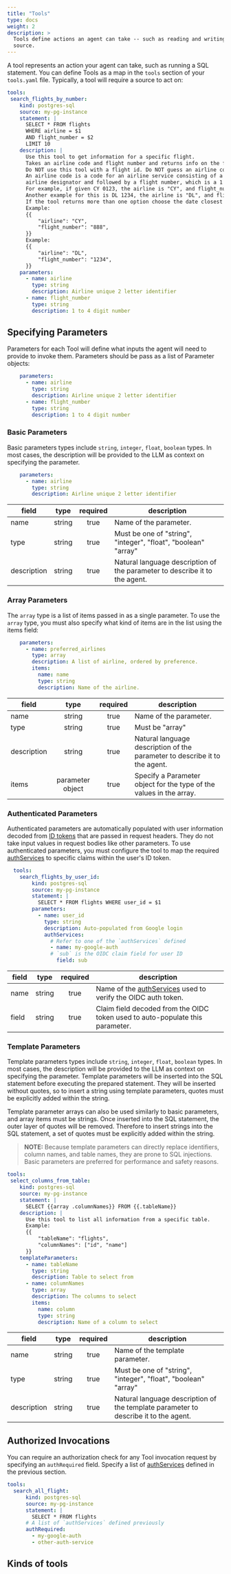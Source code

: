 ```yaml
---
title: "Tools"
type: docs
weight: 2
description: > 
  Tools define actions an agent can take -- such as reading and writing to a 
  source.
---
```


A tool represents an action your agent can take, such as running a SQL
statement. You can define Tools as a map in the `tools` section of your
`tools.yaml` file. Typically, a tool will require a source to act on:


```yaml
tools:
 search_flights_by_number:
    kind: postgres-sql
    source: my-pg-instance
    statement: |
      SELECT * FROM flights
      WHERE airline = $1
      AND flight_number = $2
      LIMIT 10
    description: |
      Use this tool to get information for a specific flight.
      Takes an airline code and flight number and returns info on the flight.
      Do NOT use this tool with a flight id. Do NOT guess an airline code or flight number.
      An airline code is a code for an airline service consisting of a two-character
      airline designator and followed by a flight number, which is a 1 to 4 digit number.
      For example, if given CY 0123, the airline is "CY", and flight_number is "123".
      Another example for this is DL 1234, the airline is "DL", and flight_number is "1234".
      If the tool returns more than one option choose the date closest to today.
      Example:
      {{
          "airline": "CY",
          "flight_number": "888",
      }}
      Example:
      {{
          "airline": "DL",
          "flight_number": "1234",
      }}
    parameters:
      - name: airline
        type: string
        description: Airline unique 2 letter identifier
      - name: flight_number
        type: string
        description: 1 to 4 digit number
```


## Specifying Parameters

Parameters for each Tool will define what inputs the agent will need to provide
to invoke them. Parameters should be pass as a list of Parameter objects:

```yaml
    parameters:
      - name: airline
        type: string
        description: Airline unique 2 letter identifier
      - name: flight_number
        type: string
        description: 1 to 4 digit number
```

### Basic Parameters

Basic parameters types include `string`, `integer`, `float`, `boolean` types. In
most cases, the description will be provided to the LLM as context on specifying
the parameter.

```yaml
    parameters:
      - name: airline
        type: string
        description: Airline unique 2 letter identifier
```

| **field**   | **type** | **required** | **description**                                                            |
|-------------|:--------:|:------------:|----------------------------------------------------------------------------|
| name        |  string  |     true     | Name of the parameter.                                                     |
| type        |  string  |     true     | Must be one of "string", "integer", "float", "boolean" "array"             |
| description |  string  |     true     | Natural language description of the parameter to describe it to the agent. |

### Array Parameters

The `array` type is a list of items passed in as a single parameter.
To use the `array` type, you must also specify what kind of items are 
in the list using the items field:

```yaml
    parameters:
      - name: preferred_airlines
        type: array
        description: A list of airline, ordered by preference. 
        items:
          name: name 
          type: string
          description: Name of the airline. 
```

| **field**   |     **type**     | **required** | **description**                                                            |
|-------------|:----------------:|:------------:|----------------------------------------------------------------------------|
| name        |      string      |     true     | Name of the parameter.                                                     |
| type        |      string      |     true     | Must be "array"                                                            |
| description |      string      |     true     | Natural language description of the parameter to describe it to the agent. |
| items       | parameter object |     true     | Specify a Parameter object for the type of the values in the array.        |

### Authenticated Parameters

Authenticated parameters are automatically populated with user
information decoded from [ID tokens](../authsources/#specifying-id-tokens-from-clients) that
are passed in request headers. They do not take input values in request bodies
like other parameters. To use authenticated parameters, you must configure 
the tool to map the required [authServices](../authservices) to 
specific claims within the user's ID token.

```yaml
  tools:
    search_flights_by_user_id:
        kind: postgres-sql
        source: my-pg-instance
        statement: |
          SELECT * FROM flights WHERE user_id = $1
        parameters:
          - name: user_id
            type: string
            description: Auto-populated from Google login
            authServices:
              # Refer to one of the `authServices` defined
              - name: my-google-auth
              # `sub` is the OIDC claim field for user ID
                field: sub
```

| **field** | **type** | **required** | **description**                                                                         |
|-----------|:--------:|:------------:|-----------------------------------------------------------------------------------------|
| name      |  string  |     true     | Name of the [authServices](../authservices) used to verify the OIDC auth token. |
| field     |  string  |     true     | Claim field decoded from the OIDC token used to auto-populate this parameter.           |

### Template Parameters

Template parameters types include `string`, `integer`, `float`, `boolean` types. In
most cases, the description will be provided to the LLM as context on specifying
the parameter. Template parameters will be inserted into the SQL statement before
executing the prepared statement. They will be inserted without quotes, so to
insert a string using template parameters, quotes must be explicitly added within
the string.

Template parameter arrays can also be used similarly to basic parameters, and array
items must be strings. Once inserted into the SQL statement, the outer layer of quotes
will be removed. Therefore to insert strings into the SQL statement, a set of quotes 
must be explicitly added within the string.

> **NOTE:** Because template parameters can directly replace identifiers, column names,
> and table names, they are prone to SQL injections. Basic parameters are preferred
> for performance and safety reasons.

```yaml
tools:
 select_columns_from_table:
    kind: postgres-sql
    source: my-pg-instance
    statement: |
      SELECT {{array .columnNames}} FROM {{.tableName}}
    description: |
      Use this tool to list all information from a specific table.
      Example:
      {{
          "tableName": "flights",
          "columnNames": ["id", "name"]
      }}
    templateParameters:
      - name: tableName
        type: string
        description: Table to select from
      - name: columnNames
        type: array
        description: The columns to select
        items:
          name: column
          type: string
          description: Name of a column to select
```

| **field**   | **type** | **required** | **description**                                                            |
|-------------|:--------:|:------------:|----------------------------------------------------------------------------|
| name        |  string  |     true     | Name of the template parameter.                                                     |
| type        |  string  |     true     | Must be one of "string", "integer", "float", "boolean" "array"             |
| description |  string  |     true     | Natural language description of the template parameter to describe it to the agent. |

## Authorized Invocations

You can require an authorization check for any Tool invocation request by
specifying an `authRequired` field. Specify a list of
[authServices](../authservices) defined in the previous section.

```yaml
tools:
  search_all_flight:
      kind: postgres-sql
      source: my-pg-instance
      statement: |
        SELECT * FROM flights
      # A list of `authServices` defined previously
      authRequired:
        - my-google-auth
        - other-auth-service
```

## Kinds of tools
